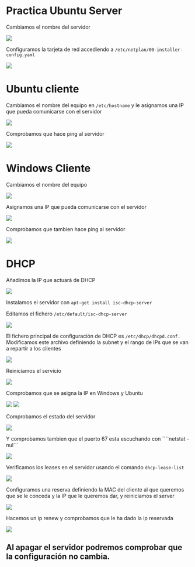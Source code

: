 # Practica Ubuntu Server

Cambiamos el nombre del servidor

![](./imagenes/Captura.PNG)

Configuramos la tarjeta de red accediendo a ```/etc/netplan/00-installer-config.yaml```

![](./imagenes/Captura2.PNG)

# Ubuntu cliente

Cambiamos el nombre del equipo en ```/etc/hostname``` y le asignamos una IP que pueda comunicarse con el servidor

![](./imagenes/Captura3.PNG)

Comprobamos que hace ping al servidor

![](./imagenes/Captura4.PNG)

# Windows Cliente

 Cambiamos el nombre del equipo

![](./imagenes/Captura5.PNG)

 Asignamos una IP que pueda comunicarse con el servidor

![](./imagenes/Captura6.PNG)

Comprobamos que tambien hace ping al servidor

![](./imagenes/Captura7.PNG)

# DHCP

Añadimos la IP que actuará de DHCP

![](./imagenes/Captura8.PNG)

Instalamos el servidor con ```apt-get install isc-dhcp-server```

Editamos el fichero ```/etc/default/isc-dhcp-server```

![](./imagenes/Captura10.PNG)

El fichero principal de configuración de DHCP es ```/etc/dhcp/dhcpd.conf.```
 Modificamos este archivo definiendo la subnet y el rango de IPs que se van a repartir a los clientes

![](./imagenes/Captura11.PNG)

Reiniciamos el servicio

![](./imagenes/Captura12.PNG)

Comprobamos que se asigna la IP en Windows y Ubuntu

![](./imagenes/Captura13.PNG)
![](./imagenes/Captura14.PNG)

Comprobamos el estado del servidor

![](./imagenes/Captura15.PNG)

Y comprobamos tambien que el puerto 67 esta escuchando con ````netstat -nul```

![](./imagenes/Captura16.PNG)

Verificamos los leases en el servidor usando el comando ```dhcp-lease-list```

![](./imagenes/Captura17.PNG)

Configuramos una reserva definiendo la MAC del cliente al que queremos que se le conceda y la IP que le queremos dar, y reiniciamos el server

![](./imagenes/Captura18.PNG)

Hacemos un ip renew y comprobamos que le ha dado la ip reservada

![](./imagenes/Captura19.PNG)

## Al apagar el servidor podremos comprobar que la configuración no cambia.












